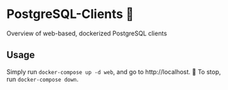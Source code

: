# PostgreSQL-Clients :elephant:
Overview of web-based, dockerized PostgreSQL clients

## Usage
Simply run `docker-compose up -d web`, and go to http://localhost. :whale:
To stop, run `docker-compose down`.
